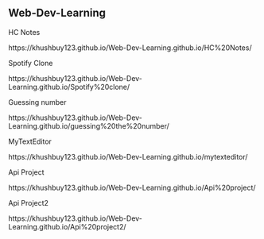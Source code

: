 <h2>Web-Dev-Learning</h2>

<p>HC Notes</p>
https://khushbuy123.github.io/Web-Dev-Learning.github.io/HC%20Notes/

<p>Spotify Clone</p>
https://khushbuy123.github.io/Web-Dev-Learning.github.io/Spotify%20clone/

<p>Guessing number</p>
https://khushbuy123.github.io/Web-Dev-Learning.github.io/guessing%20the%20number/

<p>MyTextEditor</p>
https://khushbuy123.github.io/Web-Dev-Learning.github.io/mytexteditor/

<p>Api Project</p>
https://khushbuy123.github.io/Web-Dev-Learning.github.io/Api%20project/

<p>Api Project2</p>
https://khushbuy123.github.io/Web-Dev-Learning.github.io/Api%20project2/
